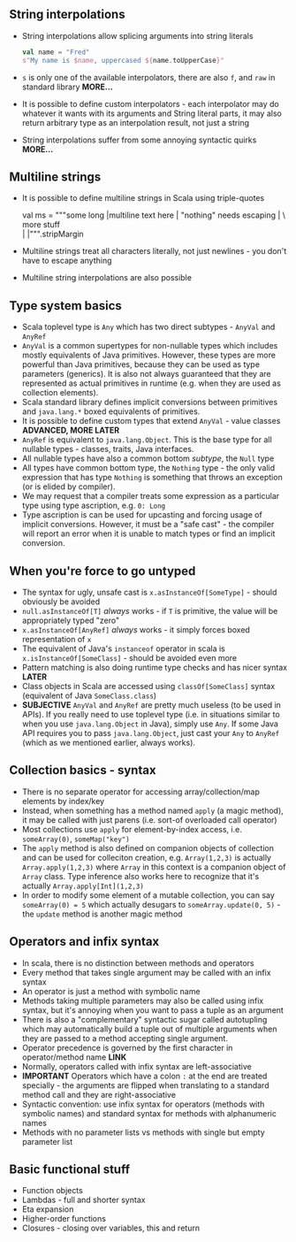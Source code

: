 ## String interpolations

* String interpolations allow splicing arguments into string literals

  ```scala
  val name = "Fred"
  s"My name is $name, uppercased ${name.toUpperCase}"
  ```
* `s` is only one of the available interpolators, there are also `f`, and `raw` in standard library **MORE...**
* It is possible to define custom interpolators - each interpolator may do whatever it wants with its arguments and 
  String literal parts, it may also return arbitrary type as an interpolation result, not just a string
* String interpolations suffer from some annoying syntactic quirks **MORE...**
  
## Multiline strings

* It is possible to define multiline strings in Scala using triple-quotes

    val ms = 
      """some long
        |multiline text here
        | "nothing" needs escaping
        | \ more stuff \
        |
        |""".stripMargin
        
* Multiline strings treat all characters literally, not just newlines - you don't have to escape anything
* Multiline string interpolations are also possible

## Type system basics

* Scala toplevel type is `Any` which has two direct subtypes - `AnyVal` and `AnyRef`
* `AnyVal` is a common supertypes for non-nullable types which includes mostly equivalents of Java primitives.
  However, these types are more powerful than Java primitives, because they can be used as type parameters (generics).
  It is also not always guaranteed that they are represented as actual primitives in runtime (e.g. when they are used
  as collection elements).
* Scala standard library defines implicit conversions between primitives and `java.lang.*` boxed equivalents of primitives.
* It is possible to define custom types that extend `AnyVal` - value classes **ADVANCED, MORE LATER**
* `AnyRef` is equivalent to `java.lang.Object`. This is the base type for all nullable types - classes, traits, Java
  interfaces.
* All nullable types have also a common bottom *subtype*, the `Null` type
* All types have common bottom type, the `Nothing` type - the only valid expression that has type `Nothing` is something
  that throws an exception (or is elided by compiler).
* We may request that a compiler treats some expression as a particular type using type ascription, e.g. `0: Long`
* Type ascription is can be used for upcasting and forcing usage of implicit conversions.
  However, it must be a "safe cast" - the compiler will report an error when it is unable to match types or 
  find an implicit conversion.
  
## When you're force to go untyped  
  
* The syntax for ugly, unsafe cast is `x.asInstanceOf[SomeType]` - should obviously be avoided
* `null.asInstanceOf[T]` *always* works - if `T` is primitive, the value will be appropriately typed "zero"
* `x.asInstanceOf[AnyRef]` *always* works - it simply forces boxed representation of `x`
* The equivalent of Java's `instanceof` operator in scala is `x.isInstanceOf[SomeClass]` - should be avoided even more
* Pattern matching is also doing runtime type checks and has nicer syntax **LATER**
* Class objects in Scala are accessed using `classOf[SomeClass]` syntax (equivalent of Java `SomeClass.class`)
* **SUBJECTIVE** `AnyVal` and `AnyRef` are pretty much useless (to be used in APIs). 
  If you really need to use toplevel type (i.e. in situations similar to when you use `java.lang.Object` in Java), simply use `Any`.
  If some Java API requires you to pass `java.lang.Object`, just cast your `Any` to `AnyRef` (which as we mentioned earlier,
  always works).

## Collection basics - syntax

* There is no separate operator for accessing array/collection/map elements by index/key
* Instead, when something has a method named `apply` (a magic method), it may be called with just parens (i.e.
  sort-of overloaded call operator)
* Most collections use `apply` for element-by-index access, i.e. `someArray(0)`, `someMap("key")`
* The `apply` method is also defined on companion objects of collection and can be used for colleciton creation, e.g.
  `Array(1,2,3)` is actually `Array.apply(1,2,3)` where `Array` in this context is a companion object of `Array` class.
  Type inference also works here to recognize that it's actually `Array.apply[Int](1,2,3)`
* In order to modify some element of a mutable collection, you can say `someArray(0) = 5` which actually desugars to
  `someArray.update(0, 5)` - the `update` method is another magic method

## Operators and infix syntax

* In scala, there is no distinction between methods and operators
* Every method that takes single argument may be called with an infix syntax
* An operator is just a method with symbolic name
* Methods taking multiple parameters may also be called using infix syntax, but it's annoying when you want to pass
  a tuple as an argument
* There is also a "complementary" syntactic sugar called autotupling which may automatically build a tuple out of
  multiple arguments when they are passed to a method accepting single argument.
* Operator precedence is governed by the first character in operator/method name **LINK**
* Normally, operators called with infix syntax are left-associative
* **IMPORTANT** Operators which have a colon `:` at the end are treated specially - the arguments are flipped when 
  translating to a standard method call and they are right-associative
* Syntactic convention: use infix syntax for operators (methods with symbolic names) and standard syntax for methods
  with alphanumeric names
* Methods with no parameter lists vs methods with single but empty parameter list
  
## Basic functional stuff

* Function objects
* Lambdas - full and shorter syntax
* Eta expansion
* Higher-order functions
* Closures - closing over variables, this and return
